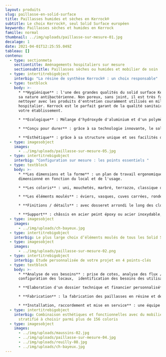 ```yaml
---
layout: produits
slug: paillasse-en-solid-surface
title: Paillasses humides et sèches en Kerrock®
subtitle: Le choix Kerrock®, seul Solid Surface européen
keywords: Paillasses sèches et humides en Kerrock
famille: normal
thumbnail: ../img/uploads/paillasse-sur-mesure-01.jpg
decalage: 1
date: 2021-04-01T12:25:55.049Z
tableau: []
contenu:
  - type: sectionmeta
    sectiontitle: Aménagements hospitaliers sur mesure
    sectionsubtitle: Paillasses sèches ou humides et mobilier de soin
  - type: intertitrebigobject
    interbig: "La résine de synthèse Kerrock® : un choix responsable"
  - type: textblock
    body: >-
      * **Hygiénique** : l'une des grandes qualités du solid surface Kerrock est
      sa nature antibactérienne. Non poreux, sans joint, il est très facile à
      nettoyer avec les produits d'entretien couramment utilisés en milieu
      hospitalier. Kerrock est le parfait garant de la qualité sanitaire de
      votre établissement.

      * **Ecologique** : Mélange d'hydroxyde d'aluminium et d'un polymère acrylique, le solid surface Kerrock est un matériau composite durable et recyclable à l'infini. Respectueux de l’environnement et de la santé, il ne contient aucun C.O.V. (Composés Organiques Volatils). Kerrock est par ailleurs produit en Europe favorisant la réduction des transports routiers et de l'impact carbone. La production européenne permet également une meilleure rationalisation des coûts directs et des taxes douanières. 

      * **Conçu pour durer** : grâce à sa technologie innovante, le solid surface Kerrock est naturellement résistant aux chocs physiques et thermiques, aux produits chimiques et aux variations de température. Il est en plus réparable, rénovable et par nature durable.

      * **Esthétique** : grâce à sa structure unique et ses facilités d'usinage, il peut prendre toutes les formes sans aucun joint apparent et les couleurs les plus innovantes.
  - type: imagesobject
    images:
      - ../img/uploads/paillasse-sur-mesure-05.jpg
  - type: intertitrebigobject
    interbig: "Configuration sur mesure : les points essentiels "
  - type: textblock
    body: >-
      * **Les dimensions et la forme** : un plan de travail ergonomique et
      dimensionné en fonction du local et de l'usage.

      * **Les coloris** : uni, mouchetés, marbré, terrazzo, classique ou tendance, plus de 100 coloris sont à votre disposition

      * **Les éléments moulés** : éviers, vasques, cuves carrées, rondes, ovales, le plus grand choix de tailles standards sur le marché. Si vous ne trouvez pas la taille et la forme idéale, nous vous proposerons une solution sur mesure. Avec Kerrock, rien n'est impossible.

      * **Finitions / détails** : avec dosseret arrondi le long des cloisons ou crédence jusqu'au meuble, sans dosseret, avec retombée anti-goutte ou simplement arrondie, avec incrustations de couleur, passe-câbles, séparation zone sèche/zone humide, égouttoir rainuré dans la masse, etc...

      * **Support** : châssis en acier peint époxy ou acier inoxydable, mobilier autoporteur ou sur roulettes, suspendues
  - type: imagesobject
    images:
      - ../img/uploads/ch-bayeux.jpg
  - type: intertitrebigobject
    interbig: Le plus large choix d’éléments moulés de tous les Solid Surface existants
  - type: imagesobject
    images:
      - ../img/uploads/paillasse-sur-mesure-02.png
  - type: intertitrebigobject
    interbig: Etude personnalisée de votre projet en 4 points-clés
  - type: textblock
    body: >-
      * **Analyse de vos besoins** : prise de cotes, analyse des flux /
      configuration des locaux,  identification des besoins des utilisateurs

      * **Elaboration d'un dossier technique et financier personnalisé** : fiches techniques, fiches matériaux, plans, nuanciers coloris et devis détaillé

      * **Fabrication** : la fabrication des paillasses en résine et des meubles est assurée à Montreuil, en région parisienne. Tous nos techniciens ont reçu une formation agréée Kerrock pour acquérir le savoir-faire unique nécessaire dans la transformation de la résine.

      * **Installation, raccordement et mise en service** : une équipe dédiée à votre projet, habituée à travailler dans les établissements hospitaliers, en site occupé, pour une maîtrise de A à Z de votre projet.
  - type: intertitrebigobject
    interbig: Combinaison esthétiques et fonctionnelles avec du mobilier en
      stratifié à choisir parmi plus de 156 coloris
  - type: imagesobject
    images:
      - ../img/uploads/maussins-02.jpg
      - ../img/uploads/paillasse-sur-mesure-04.jpg
      - ../img/uploads/reuilly-08.jpg
      - ../img/uploads/ch-bayeux.jpg
---
```

